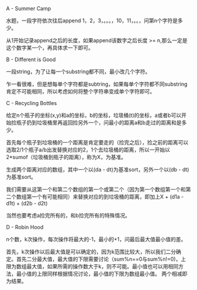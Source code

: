 A - Summer Camp

水题，一段字符依次往后append 1，2，3，。。。，10，11，。。，问第n个字符是多少。

从1开始记录append之后的长度，如果append该数字之后长度 >= n,那么一定是这个数字某一个，再具体求一下即可。

B - Different is Good

一段string，为了让每一个substring都不同，最小改几个字符。

乍一看很难，但是想每单个字符都是subtring，如果每单个字符都不同substring肯定不可能相同，所以考虑如何将整个字符串变成单个字符即可。

C - Recycling Bottles

给定n个瓶子的坐标(x,y)和a的坐标，b的坐标，垃圾桶(t)的坐标，a或者b可以开始捡瓶子扔到垃圾桶里再返回捡另外一个，问最小的距离a和b走过的距离和是多少。

首先每个瓶子到垃圾桶的一个距离是肯定要走的（捡完之后），捡之前的距离可以选取2/1个瓶子a/b出发替换对应的2，1个去垃圾桶的距离，所以一开始以2*sumof（垃圾桶到瓶子的距离），称为X，为基准。

生成两个距离对应的数组，其中一个以(da - dt)为基准sort，另外一个以(db - dt)为基准sort。

我们需要从这第一个和第二个数组的第一个或第二个（因为第一个数组第一个和第二个数组第一个有可能相同）来替换对应的到垃圾桶的距离，即加上X + (d1a - d1t) + (d2b - d2t)

当然也要考虑a捡完所有的，和b捡完所有的特殊情况。

D - Robin Hood

n个数，k次操作，每次操作将最大的-1，最小的+1，问最后最大值最小值的差。

首先，k次操作以后最大值是可以确定的，因为k范围比较大，所以我们二分确定。首先二分最大值，最大值的下限需要讨论（sum%n==0与sum%n!=0)，上限为数组最大值，如果所需的操作数大于k，则不可能。最小值也可以用相同方法，最小值的上限同样根据情况讨论，最小值的下限为数组最小值。
两个相减即为结果。